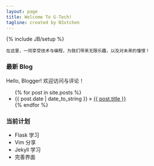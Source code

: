 ```yaml
---
layout: page
title: Welcome To G-Tech!
tagline: created by N3xtchen
---
```

{% include JB/setup %}

    在这里，一同享受技术与编程，为我们带来无限乐趣，以及对未来的憧憬！

### 最新 Blog

Hello, Blogger! 欢迎访问与评论！

<ul class="posts">
  {% for post in site.posts %}
    <li><span>{{ post.date | date_to_string }}</span> &raquo; <a href="{{ BASE_PATH }}{{ post.url }}">{{ post.title }}</a></li>
  {% endfor %}
</ul>

### 当前计划

+ Flask 学习
+ Vim 分享
+ Jekyll 学习
+ 完善界面

